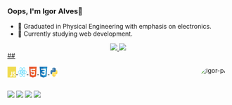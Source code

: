 ### Oops, I'm Igor Alves👋

- 🔭 Graduated in Physical Engineering with emphasis on electronics.
- 🌱 Currently studying web development.

<div align="center">
  <a href="https://github.com/BearRed">
  <img height="180em" src="https://github-readme-stats.vercel.app/api?username=BearRed&icon_color=eaBfE8&show_icons=true&theme=midnight-purple&include_all_commits=true&count_private=true"/>
  <img height="140em" src="https://github-readme-stats.vercel.app/api/top-langs/?username=BearRed&layout=compact&langs_count=7&theme=midnight-purple"/>
</div>
##
 
<div style="display: inline_block"><br>
<img align="center" alt="Igor-Js" height="25" width="20"  src="https://raw.githubusercontent.com/devicons/devicon/master/icons/javascript/javascript-plain.svg">
<img align="center" alt="Igor-React" height="25" width="20" src="https://raw.githubusercontent.com/devicons/devicon/master/icons/react/react-original.svg"> <img align="center" alt="Igor-HTML" height="25" width="20" src="https://raw.githubusercontent.com/devicons/devicon/master/icons/html5/html5-original.svg">
<img align="center" alt="Igor-CSS" height="25" width="20" src="https://raw.githubusercontent.com/devicons/devicon/master/icons/css3/css3-original.svg">
<img align="center" alt="Igor-Python" height="25" width="20" src="https://raw.githubusercontent.com/devicons/devicon/master/icons/python/python-original.svg">
<img align="right" alt="Igor-pic" height="235" style="border-radius:50px;" src="https://picrew.me/shareImg/org/202206/75811_R641GOAu.png">         
</div>
  
  ##
<div>
 <a href="https://www.instagram.com/ig0r_al" target="_blank"><img src="https://img.shields.io/badge/-Instagram-%23E4405F?style=for-the-badge&logo=instagram&logoColor=white" target="_blank"></a>
 <a href="https://www.linkedin.com/in/igor-alves-580255163" target="_blank"><img src="https://img.shields.io/badge/-LinkedIn-%230077B5?style=for-the-badge&logo=linkedin&logoColor=white" target="_blank"></a> 
 <a href="https://twitter.com/_igor_alves" target="_blank"><img src="https://img.shields.io/badge/Twitter-1DA1F2?style=for-the-badge&logo=twitter&logoColor=white" target="_blank"></a> 
 <a href = "mailto:igoralveslemes@gmail.com"><img src="https://img.shields.io/badge/-Gmail-%23333?style=for-the-badge&logo=gmail&logoColor=white" target="_blank"></a>
</div>
